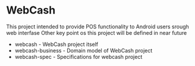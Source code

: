 WebCash
=======
This project intended to provide POS functionality to Android users srough web interfase
Other key point os this project will be defined in near future

* webcash  - WebCash project itself
* webcash-business - Domain model of WebCash project
* webcash-spec - Specifications for webcash project